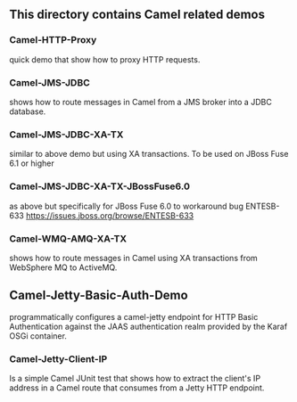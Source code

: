 ## This directory contains Camel related demos

### Camel-HTTP-Proxy
quick demo that show how to proxy HTTP requests. 


### Camel-JMS-JDBC 
shows how to route messages in Camel from a JMS broker into a JDBC database.


### Camel-JMS-JDBC-XA-TX 
similar to above demo but using XA transactions. To be used on 
JBoss Fuse 6.1 or higher


### Camel-JMS-JDBC-XA-TX-JBossFuse6.0
as above but specifically for JBoss Fuse 6.0 to workaround bug ENTESB-633
https://issues.jboss.org/browse/ENTESB-633


### Camel-WMQ-AMQ-XA-TX
shows how to route messages in Camel using XA transactions from WebSphere MQ
to ActiveMQ.


## Camel-Jetty-Basic-Auth-Demo
programmatically configures a camel-jetty endpoint for HTTP Basic Authentication 
against the JAAS authentication realm provided by the Karaf OSGi container.

### Camel-Jetty-Client-IP
Is a simple Camel JUnit test that shows how to extract the client's IP address 
in a Camel route that consumes from a Jetty HTTP endpoint.

